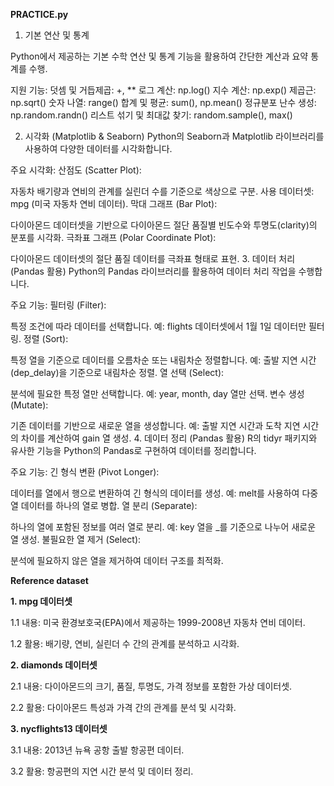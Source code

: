 **PRACTICE.py**

1. 기본 연산 및 통계
   
Python에서 제공하는 기본 수학 연산 및 통계 기능을 활용하여 간단한 계산과 요약 통계를 수행.

지원 기능:
덧셈 및 거듭제곱: +, **
로그 계산: np.log()
지수 계산: np.exp()
제곱근: np.sqrt()
숫자 나열: range()
합계 및 평균: sum(), np.mean()
정규분포 난수 생성: np.random.randn()
리스트 섞기 및 최대값 찾기: random.sample(), max()

2. 시각화 (Matplotlib & Seaborn)
Python의 Seaborn과 Matplotlib 라이브러리를 사용하여 다양한 데이터를 시각화합니다.

주요 시각화:
산점도 (Scatter Plot):

자동차 배기량과 연비의 관계를 실린더 수를 기준으로 색상으로 구분.
사용 데이터셋: mpg (미국 자동차 연비 데이터).
막대 그래프 (Bar Plot):

다이아몬드 데이터셋을 기반으로 다이아몬드 절단 품질별 빈도수와 투명도(clarity)의 분포를 시각화.
극좌표 그래프 (Polar Coordinate Plot):

다이아몬드 데이터셋의 절단 품질 데이터를 극좌표 형태로 표현.
3. 데이터 처리 (Pandas 활용)
Python의 Pandas 라이브러리를 활용하여 데이터 처리 작업을 수행합니다.

주요 기능:
필터링 (Filter):

특정 조건에 따라 데이터를 선택합니다.
예: flights 데이터셋에서 1월 1일 데이터만 필터링.
정렬 (Sort):

특정 열을 기준으로 데이터를 오름차순 또는 내림차순 정렬합니다.
예: 출발 지연 시간(dep_delay)을 기준으로 내림차순 정렬.
열 선택 (Select):

분석에 필요한 특정 열만 선택합니다.
예: year, month, day 열만 선택.
변수 생성 (Mutate):

기존 데이터를 기반으로 새로운 열을 생성합니다.
예: 출발 지연 시간과 도착 지연 시간의 차이를 계산하여 gain 열 생성.
4. 데이터 정리 (Pandas 활용)
R의 tidyr 패키지와 유사한 기능을 Python의 Pandas로 구현하여 데이터를 정리합니다.

주요 기능:
긴 형식 변환 (Pivot Longer):

데이터를 열에서 행으로 변환하여 긴 형식의 데이터를 생성.
예: melt를 사용하여 다중 열 데이터를 하나의 열로 병합.
열 분리 (Separate):

하나의 열에 포함된 정보를 여러 열로 분리.
예: key 열을 _를 기준으로 나누어 새로운 열 생성.
불필요한 열 제거 (Select):

분석에 필요하지 않은 열을 제거하여 데이터 구조를 최적화.


**Reference dataset**

**1. mpg 데이터셋**

1.1 내용: 미국 환경보호국(EPA)에서 제공하는 1999-2008년 자동차 연비 데이터.

1.2 활용: 배기량, 연비, 실린더 수 간의 관계를 분석하고 시각화.

**2. diamonds 데이터셋**

2.1 내용: 다이아몬드의 크기, 품질, 투명도, 가격 정보를 포함한 가상 데이터셋.

2.2 활용: 다이아몬드 특성과 가격 간의 관계를 분석 및 시각화.

**3. nycflights13 데이터셋**

3.1 내용: 2013년 뉴욕 공항 출발 항공편 데이터.

3.2 활용: 항공편의 지연 시간 분석 및 데이터 정리.
